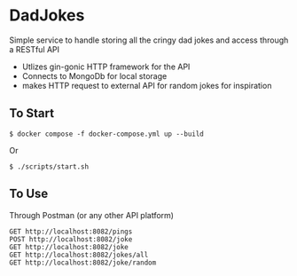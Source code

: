 # DadJokes
Simple service to handle storing all the cringy dad jokes and access through a RESTful API

- Utlizes gin-gonic HTTP framework for the API
- Connects to MongoDb for local storage
- makes HTTP request to external API for random jokes for inspiration

## To Start

    $ docker compose -f docker-compose.yml up --build
Or

    $ ./scripts/start.sh

## To Use
Through Postman (or any other API platform)

    GET http://localhost:8082/pings 
    POST http://localhost:8082/joke
    GET http://localhost:8082/joke 
    GET http://localhost:8082/jokes/all
    GET http://localhost:8082/joke/random  


